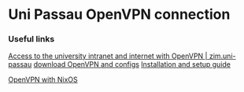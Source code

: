 # Uni Passau OpenVPN connection

### Useful links
[Access to the university intranet and internet with OpenVPN | zim.uni-passau](https://www.zim.uni-passau.de/en/services/network-and-server/network-access/openvpn)
[download OpenVPN and configs](https://uni-passau.de/vpnclient/vpnclient/index.en/)
[Installation and setup guide](https://uni-passau.de/vpnclient/vpnclient/linux.en/)

[OpenVPN with NixOS](https://nixos.wiki/wiki/OpenVPN)


